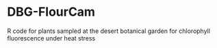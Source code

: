 # DBG-FlourCam
R code for plants sampled at the desert botanical garden for chlorophyll fluorescence under heat stress 
